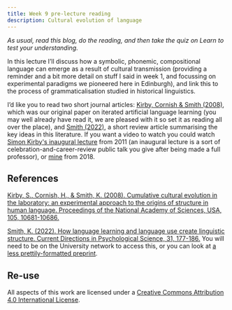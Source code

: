 ```yaml
---
title: Week 9 pre-lecture reading
description: Cultural evolution of language
---
```


*As usual, read this blog, do the reading, and then take the quiz on Learn to test your understanding.*

In this lecture I’ll discuss how a symbolic, phonemic, compositional language can emerge as a result of cultural transmission (providing a reminder and a bit more detail on stuff I said in week 1, and focussing on experimental paradigms we pioneered here in Edinburgh), and link this to the process of grammaticalisation studied in historical linguistics. 

I’d like you to read two short journal articles: [Kirby, Cornish & Smith (2008)](http://www.lel.ed.ac.uk/~kenny/publications/kirby_08_cumulative.pdf), which was our original paper on iterated artificial language learning (you may well already have read it, we are pleased with it so set it as reading all over the place), and [Smith (2022)](https://doi.org/10.1177/09637214211068127), a short review article summarising the key ideas in this literature. If you want a video to watch you could watch [Simon Kirby's inaugural lecture](https://www.youtube.com/watch?v=f3-R3Ii35nY&t=7s) from 2011 (an inaugural lecture is a sort of celebration-and-career-review public talk you give after being made a full professor), or [mine](https://www.youtube.com/watch?v=pQnoLuLkUBw) from 2018.


## References

[Kirby, S., Cornish, H., & Smith, K. (2008). Cumulative cultural evolution in the laboratory: an experimental approach to the origins of structure in human language. Proceedings of the National Academy of Sciences, USA, 105, 10681-10686.](http://www.lel.ed.ac.uk/~kenny/publications/kirby_08_cumulative.pdf)

[Smith, K. (2022). How language learning and language use create linguistic structure. Current Directions in Psychological Science, 31, 177-186.](https://doi.org/10.1177/09637214211068127) You will need to be on the University network to access this, or you can look at [a less prettily-formatted preprint](https://psyarxiv.com/qbdsv/).


## Re-use


All aspects of this work are licensed under a [Creative Commons Attribution 4.0 International License](http://creativecommons.org/licenses/by/4.0/).
